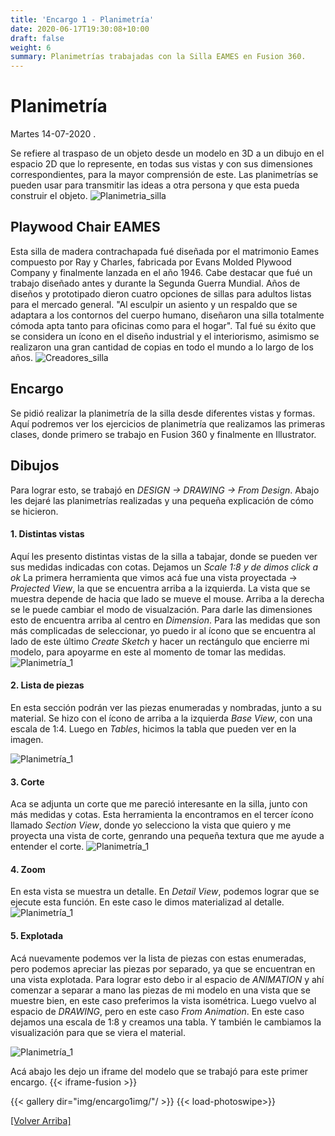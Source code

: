 ```yaml
---
title: 'Encargo 1 - Planimetría'
date: 2020-06-17T19:30:08+10:00
draft: false
weight: 6
summary: Planimetrías trabajadas con la Silla EAMES en Fusion 360.
---
```


# Planimetría

Martes 14-07-2020
.

Se refiere al traspaso de un objeto desde un modelo en 3D a un dibujo en el espacio 2D que lo represente, en todas sus vistas y con sus dimensiones correspondientes, para la mayor comprensión de este. Las planimetrías se pueden usar para transmitir las ideas a otra persona y que esta pueda construir el objeto.
![Planimetria_silla](/img/encargo1img/planimetriasilla.jpg)

## Playwood Chair EAMES
Esta silla de madera contrachapada fué diseñada por el matrimonio Eames compuesto por Ray y Charles, fabricada por Evans Molded Plywood Company y finalmente lanzada en el año 1946. Cabe destacar que fué un trabajo diseñado antes y durante la Segunda Guerra Mundial. Años de diseños y prototipado dieron cuatro opciones de sillas para adultos listas para el mercado general. "Al esculpir un asiento y un respaldo que se adaptara a los contornos del cuerpo humano, diseñaron una silla totalmente cómoda apta tanto para oficinas como para el hogar". Tal fué su éxito que se considera un ícono en el diseño industrial y el interiorismo, asimismo se realizaron una gran cantidad de copias en todo el mundo a lo largo de los años.
![Creadores_silla](/img/encargo1img/creadores.jpg)

## Encargo
Se pidió realizar la planimetría de la silla desde diferentes vistas y formas.
Aquí podremos ver los ejercicios de planimetría que realizamos las primeras clases, donde primero se trabajo en Fusion 360 y finalmente en Illustrator.

## Dibujos
Para lograr esto, se trabajó en *DESIGN -> DRAWING -> From Design*.
Abajo les dejaré las planimetrías realizadas y una pequeña explicación de cómo se hicieron.

#### 1. Distintas vistas 
Aquí les presento distintas vistas de la silla a tabajar, donde se pueden ver sus medidas indicadas con cotas. Dejamos un *Scale 1:8 y de dimos click a ok* La primera herramienta que vimos acá fue una vista proyectada -> *Projected View*, la que se encuentra arriba a la izquierda. La vista que se muestra depende de hacia que lado se mueve el mouse. Arriba a la derecha se le puede cambiar el modo de visualzación. Para darle las dimensiones esto de encuentra arriba al centro en *Dimension*. Para las medidas que son más complicadas de seleccionar, yo puedo ir al ícono que se encuentra al lado de este último *Create Sketch* y hacer un rectángulo que encierre mi modelo, para apoyarme en este al momento de tomar las medidas.
![Planimetría_1](/img/encargo1img/sillauno.png)

#### 2. Lista de piezas 
En esta sección podrán ver las piezas enumeradas y nombradas, junto a su material. Se hizo con el ícono de arriba a la izquierda *Base View*, con una escala de 1:4. Luego en *Tables*, hicimos la tabla que pueden ver en la imagen.

![Planimetría_1](/img/encargo1img/sillados.png)

#### 3. Corte 
Aca se adjunta un corte que me pareció interesante en la silla, junto con más medidas y cotas. Esta herramienta la encontramos en el tercer ícono llamado *Section View*, donde yo selecciono la vista que quiero y me proyecta una vista de corte, genrando una pequeña textura que me ayude a entender el corte.
![Planimetría_1](/img/encargo1img/sillatres.png)

#### 4. Zoom 
En esta vista se muestra un detalle. En *Detail View*, podemos lograr que se ejecute esta función. En este caso le dimos materializad al detalle.
![Planimetría_1](/img/encargo1img/sillacuatro.png)

#### 5. Explotada 
Acá nuevamente podemos ver la lista de piezas con estas enumeradas, pero podemos apreciar las piezas por separado, ya que se encuentran en una vista explotada. Para lograr esto debo ir al espacio de *ANIMATION* y ahí comenzar a separar a mano las piezas de mi modelo en una vista que se muestre bien, en este caso preferimos la vista isométrica. Luego vuelvo al espacio de *DRAWING*, pero en este caso *From Animation*.
En este caso dejamos una escala de 1:8 y creamos una tabla. Y también le cambiamos la visualización para que se viera el material.

![Planimetría_1](/img/encargo1img/sillacinco.png)

Acá abajo les dejo un iframe del modelo que se trabajó para este primer encargo.
{{< iframe-fusion >}}

{{< gallery dir="img/encargo1img/"/ >}} {{< load-photoswipe>}}

[[Volver Arriba]](#top)
